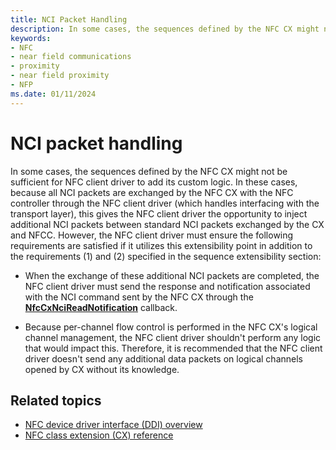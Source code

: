 ```yaml
---
title: NCI Packet Handling
description: In some cases, the sequences defined by the NFC CX might not be sufficient for NFC client driver to add its custom logic.
keywords:
- NFC
- near field communications
- proximity
- near field proximity
- NFP
ms.date: 01/11/2024
---
```


# NCI packet handling

In some cases, the sequences defined by the NFC CX might not be sufficient for NFC client driver to add its custom logic. In these cases, because all NCI packets are exchanged by the NFC CX with the NFC controller through the NFC client driver (which handles interfacing with the transport layer), this gives the NFC client driver the opportunity to inject additional NCI packets between standard NCI packets exchanged by the CX and NFCC. However, the NFC client driver must ensure the following requirements are satisfied if it utilizes this extensibility point in addition to the requirements (1) and (2) specified in the sequence extensibility section:

- When the exchange of these additional NCI packets are completed, the NFC client driver must send the response and notification associated with the NCI command sent by the NFC CX through the [**NfcCxNciReadNotification**](/windows-hardware/drivers/ddi/nfccx/nf-nfccx-nfccxncireadnotification) callback.

- Because per-channel flow control is performed in the NFC CX's logical channel management, the NFC client driver shouldn't perform any logic that would impact this. Therefore, it is recommended that the NFC client driver doesn't send any additional data packets on logical channels opened by CX without its knowledge.

## Related topics

- [NFC device driver interface (DDI) overview](/windows-hardware/drivers/ddi/index)
- [NFC class extension (CX) reference](/windows-hardware/drivers/ddi/index)
